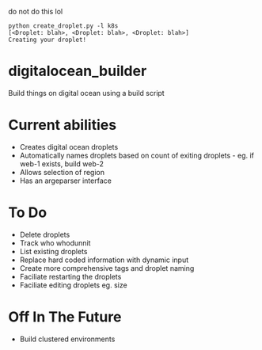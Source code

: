 do not do this lol

```
python create_droplet.py -l k8s
[<Droplet: blah>, <Droplet: blah>, <Droplet: blah>]
Creating your droplet!
```

# digitalocean_builder
Build things on digital ocean using a build script


# Current abilities
- Creates digital ocean droplets
- Automatically names droplets based on count of exiting droplets - eg. if web-1 exists, build web-2
- Allows selection of region
- Has an argeparser interface

# To Do
- Delete droplets
- Track who whodunnit
- List existing droplets
- Replace hard coded information with dynamic input 
- Create more comprehensive tags and droplet naming
- Faciliate restarting the droplets
- Faciliate editing droplets eg. size

# Off In The Future
- Build clustered environments

